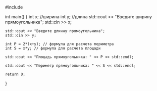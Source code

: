 #include <iostream>

int main()
{
    int x;  //ширина
    int y; //длина
    std::cout << "Введите ширину прямоугольника";
    std::cin >> x;

    std::cout << "Введите длинну прямоугольника";
    std::cin >> y;

    int P = 2*(x+y); // формула для расчета периметра
    int S = x*y; // формула для расчета площади

    std::cout << "Площадь прямоугольника: " << P << std::endl;

    std::cout << "Периметр прямоугольника: " << S << std::endl;

    return 0;
}
